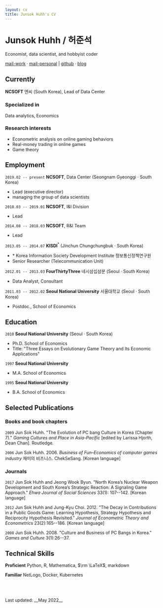 ```yaml
---
layout: cv
title: Junsok Huhh's CV
---
```


# Junsok Huhh / 허준석
Economist, data scientist, and hobbyist coder

<div id="webaddress">
<a href="mailto: junsokhuhh@ncsoft.com">mail-work</a> &#183; <a href="mailto: anarinsk@gmail.com">mail-personal</a> | 
<a href="https://github.com/anarinsk">github</a> &#183; <a href="http://lostineconomics.com">blog</a>
</div>

## Currently

__NCSOFT__ 엔씨 (South Korea), Lead of Data Center

### Specialized in

Data analytics, Economics 

### Research interests

- Econometric analysis on online gaming behaviors 
- Real-money trading in online games
- Game theory 

## Employment 

`2019.02 -- present`
__NCSOFT__, Data Center (Seongnam Gyeonggi  &#183; South Korea)
- Lead (executive director)
- managing the group of data scientists

`2018.03 -- 2019.01`
__NCSOFT__, I&I Division 
- Lead 

`2014.08 -- 2018.03`
__NCSOFT__, R&I Team
- Lead 

 `2013.05 -- 2014.07`
__KISDI__$^*$ (Jinchun Chungchungbuk  &#183; South Korea)
- $*$ Korea Information Society Development Institute 정보통신정책연구원
- Senior Researcher (Telecommunication Unit)

`2012.01 -- 2013.03`
__FourThirtyThree__ 네시삼십삼분 (Seoul  &#183; South Korea)
- Data Analyst, Consultant 

`2011.03 -- 2012.02`
__Seoul National University__ 서울대학교 (Seoul  &#183; South Korea) 
- Postdoc., School of Economics 

## Education

`2010`
__Seoul National University__ (Seoul  &#183; South Korea)
- Ph.D. School of Economics
- Title: "Three Essays on Evolutionary Game Theory and Its Economic Applications"

`1997`
__Seoul National University__
- M.A. School of Economics 

`1995`
__Seoul National University__ 
- B.A. School of Economics

## Selected Publications

### Books and book chapters 

`2009`
Jun Sok Huhh. "The Evolution of PC bang Culture in Korea (Chapter 7)." *Gaming Cultures and Place in Asia-Pacific* [edited by Larissa Hjorth, Dean Chan]. Routledge.

`2006`
Jun Sok Huhh. 2006. *Business of Fun–Economics of computer games industry* 재미의 비즈니스. ChekSeSang. [Korean language]

### Journals

`2017`
Jun Sok Huhh and Jeong Wook Byun. "North Korea’s Nuclear Weapon Development and South Korea’s Strategic Reaction: A Signaling Game Approach." *Ehwa Journal of Social Sciences* 33(1): 107--142. [Korean language]

`2012`
Jun Sok Huhh and Jung-Kyu Choi. 2012. "The Decay in Contributions in a Public Goods Game: Learning Hypothesis, Strategy Hypothesis and Reciprocity Hypothesis Revisited." *Journal of Econometric Theory and Econometrics* 23(2):165--186. [Korean language]

`2008`
Jun Sok Huhh. 2008. "Culture and Business of PC Bangs in Korea." *Games and Culture* 3(1):26--37.

## Technical Skills 

__Proficient__
Python, R, Mathematica, $\rm \LaTeX$, markdown

__Familiar__
NetLogo, Docker, Kubernetes

<br>
<br>
<br>
Last updated: __May 2022__

<!-- ### Footer

Last updated: May 2022 -->



